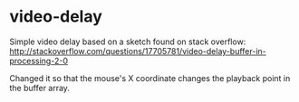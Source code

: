 video-delay
===========
Simple video delay based on a sketch found on stack overflow:
http://stackoverflow.com/questions/17705781/video-delay-buffer-in-processing-2-0

Changed it so that the mouse's X coordinate changes the playback point in the buffer array.
